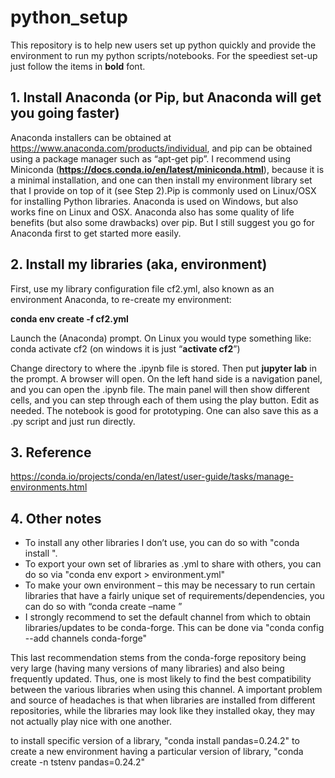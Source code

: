 # python_setup

This repository is to help new users set up python quickly and provide the environment to run my python scripts/notebooks. For the speediest set-up just follow the items in **bold** font.

## 1. Install Anaconda (or Pip, but Anaconda will get you going faster)

Anaconda installers can be obtained at https://www.anaconda.com/products/individual, and pip can be obtained using a package manager such as “apt-get pip”. I recommend using Miniconda (**https://docs.conda.io/en/latest/miniconda.html**), because it is a minimal installation, and one can then install my environment library set that I provide on top of it (see Step 2).Pip is commonly used on Linux/OSX for installing Python libraries. Anaconda is used on Windows, but also works fine on Linux and OSX. Anaconda also has some quality of life benefits (but also some drawbacks) over pip. But I still suggest you go for Anaconda first to get started more easily. 

## 2. Install my libraries (aka, environment)
First, use my library configuration file cf2.yml, also known as an environment Anaconda, to re-create my environment:

**conda env create -f cf2.yml**

Launch the (Anaconda) prompt. On Linux you would type something like: 
conda activate cf2 (on windows it is just “**activate cf2**”)

Change directory to where the .ipynb file is stored. Then put **jupyter lab** in the prompt. A browser will open. On the left hand side is a navigation panel, and you can open the .ipynb file. The main panel will then show different cells, and you can step through each of them using the play button. Edit as needed. The notebook is good for prototyping. One can also save this as a .py script and just run directly. 

## 3. Reference
https://conda.io/projects/conda/en/latest/user-guide/tasks/manage-environments.html

## 4. Other notes
- To install any other libraries I don’t use, you can do so with "conda install <library>". 
- To export your own set of libraries as .yml to share with others, you can do so via "conda env export > environment.yml"
- To make your own environment – this may be necessary to run certain libraries that have a fairly unique set of requirements/dependencies, you can do so with “conda create –name <envnamehere>”
- I strongly recommend to set the default channel from which to obtain libraries/updates to be conda-forge. This can be done via "conda config --add channels conda-forge"

This last recommendation stems from the conda-forge repository being very large (having many versions of many libraries) and also being frequently updated. Thus, one is most likely to find the best compatibility between the various libraries when using this channel. A important problem and source of headaches is that when libraries are installed from different repositories, while the libraries may look like they installed okay, they may not actually play nice with one another.

to install specific version of a library, "conda install pandas=0.24.2"
to create a new environment having a particular version of library, "conda create -n tstenv pandas=0.24.2"
